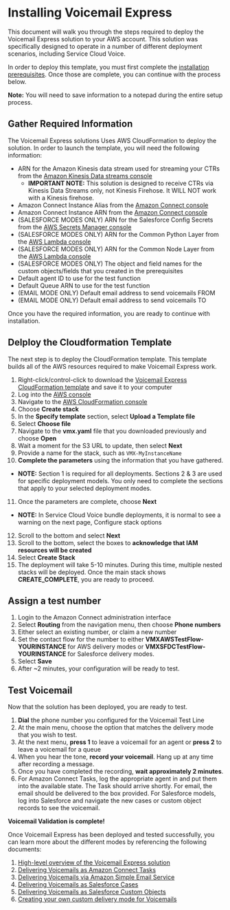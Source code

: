 # Installing Voicemail Express
This document will walk you through the steps required to deploy the Voicemail Express solution to your AWS account. This solution was specifically designed to operate in a number of different deployment scenarios, including Service Cloud Voice.

In order to deploy this template, you must first complete the [installation prerequisites](vmx_prerequistes.md). Once those are complete, you can continue with the process below.

**Note:** You will need to save information to a notepad during the entire setup process.

## Gather Required Information
The Voicemail Express solutions Uses AWS CloudFormation to deploy the solution. In order to launch the template, you will need the following information:
- ARN for the Amazon Kinesis data stream used for streaming your CTRs from the [Amazon Kinesis Data streams console](https://console.aws.amazon.com/kinesis/home)
  - **IMPORTANT NOTE:** This solution is designed to receive CTRs via Kinesis Data Streams only, not Kinesis Firehose. It WILL NOT work with a Kinesis firehose.
- Amazon Connect Instance Alias from the [Amazon Connect console](https://console.aws.amazon.com/connect/home)
- Amazon Connect Instance ARN from the [Amazon Connect console](https://console.aws.amazon.com/connect/home)
- (SALESFORCE MODES ONLY) ARN for the Salesforce Config Secrets from the [AWS Secrets Manager console](https://console.aws.amazon.com/secretsmanager/home)
- (SALESFORCE MODES ONLY) ARN for the Common Python Layer from the [AWS Lambda console](https://console.aws.amazon.com/lambda/home?#/layers)
- (SALESFORCE MODES ONLY) ARN for the Common Node Layer from the [AWS Lambda console](https://console.aws.amazon.com/lambda/home?#/layers)
- (SALESFORCE MODES ONLY) The object and field names for the custom objects/fields that you created in the prerequisites
- Default agent ID to use for the test function
- Default Queue ARN to use for the test function
- (EMAIL MODE ONLY) Default email address to send voicemails FROM
- (EMAIL MODE ONLY) Default email address to send voicemails TO

Once you have the required information, you are ready to continue with installation.

## Delploy the Cloudformation Template
The next step is to deploy the CloudFormation template. This template builds all of the AWS resources required to make Voicemail Express work.
1.  Right-click/control-click to download the [Voicemail Express CloudFormation template](../CloudFormation/vmx.yaml) and save it to your computer
2.  Log into the [AWS console](https://console.aws.amazon.com/console/home)
3.  Navigate to the [AWS CloudFormation console](https://console.aws.amazon.com/cloudformation/home)
4.  Choose **Create stack**
5.  In the **Specify template** section, select **Upload a Template file**
6.  Select **Choose file**
7.  Navigate to the **vmx.yaml** file that you downloaded previously and choose **Open**
8.  Wait a moment for the S3 URL to update, then select **Next**
9.  Provide a name for the stack, such as `VMX-MyInstanceName`
10. **Complete the parameters** using the information that you have gathered.
  - **NOTE:** Section 1 is required for all deployments. Sections 2 & 3 are used for specific deployment models. You only need to complete the sections that apply to your selected deployment modes.
11. Once the parameters are complete, choose **Next**
  - **NOTE:** In Service Cloud Voice bundle deployments, it is normal to see a warning on the next page, Configure stack options
12.	Scroll to the bottom and select **Next**
13.	Scroll to the bottom, select the boxes to **acknowledge that IAM resources will be created**
14. Select **Create Stack**
15. The deployment will take 5-10 minutes. During this time, multiple nested stacks will be deployed. Once the main stack shows **CREATE_COMPLETE**, you are ready to proceed.

## Assign a test number
1.  Login to the Amazon Connect administration interface
2.  Select **Routing** from the navigation menu, then choose **Phone numbers**
2.  Either select an existing number, or claim a new number
3.  Set the contact flow for the number to either **VMXAWSTestFlow-YOURINSTANCE** for AWS delivery modes or **VMXSFDCTestFlow-YOURINSTANCE** for Salesforce delivery modes.
4.  Select **Save**
5.  After ~2 minutes, your configuration will be ready to test.

## Test Voicemail
Now that the solution has been deployed, you are ready to test.
1.  **Dial** the phone number you configured for the Voicemail Test Line
2.  At the main menu, choose the option that matches the delivery mode that you wish to test.
3.  At the next menu, **press 1** to leave a voicemail for an agent or **press 2** to leave a voicemail for a queue
4.  When you hear the tone, **record your voicemail**. Hang up at any time after recording a message.
5.  Once you have completed the recording, **wait approximately 2 minutes**.
6.  For Amazon Connect Tasks, log the appropriate agent in and put them into the available state. The Task should arrive shortly. For email, the email should be delivered to the box provided. For Salesforce models, log into Salesforce and navigate the new cases or custom object records to see the voicemail.

**Voicemail Validation is complete!**

Once Voicemail Express has been deployed and tested successfully, you can learn more about the different modes by referencing the following documents:
1. [High-level overview of the Voicemail Express solution](Docs/vmx_core.md)
2. [Delivering Voicemails as Amazon Connect Tasks](Docs/vmx_tasks.md)
3. [Delivering Voicemails via Amazon Simple Email Service](Docs/vmx_email.md)
4. [Delivering Voicemails as Salesforce Cases](Docs/vmx_sfcase.md)
5. [Delivering Voicemails as Salesforce Custom Objects](Docs/vmx_sfcustom.md)
6. [Creating your own custom delivery mode for Voicemails](Docs/vmx_custom.md)
